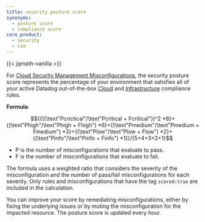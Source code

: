 ```yaml
---
title: security posture score
synonyms:
  - posture score
  - compliance score
core_product:
  - security
  - csm
---
```


{{< jqmath-vanilla >}}

For [Cloud Security Management Misconfigurations][3], the security posture score represents the percentage of your environment that satisfies all of your active Datadog out-of-the-box [Cloud][1] and [Infrastructure][2] compliance rules.

**Formula**:

$${{({\text"Pcrictical"/\text"Pcritical + Fcritical"})^2 *8}+{(\text"Phigh"/\text"Phigh + Fhigh") *6}+{(\text"Pmedium"/\text"Pmedium + Fmedium") *3}+{(\text"Plow"/\text"Plow + Flow") *2}+{(\text"Pinfo"/\text"Pinfo + Finfo") *1}}/{5+4+3+2+1}$$

- P is the number of misconfigurations that evaluate to pass.
- F is the number of misconfigurations that evaluate to fail.

The formula uses a weighted ratio that considers the severity of the misconfiguration and the number of pass/fail misconfigurations for each severity. Only rules and misconfigurations that have the tag `scored:true` are included in the calculation.

You can improve your score by remediating misconfigurations, either by fixing the underlying issues or by muting the misconfiguration for the impacted resource. The posture score is updated every hour.

[1]: /security/default_rules/#cat-posture-management-cloud
[2]: /security/default_rules/#cat-posture-management-infra
[3]: /security/misconfigurations/